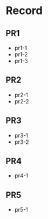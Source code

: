 # Record

## PR1

* pr1-1
* pr1-2
* pr1-3

## PR2

* pr2-1
* pr2-2

## PR3

* pr3-1
* pr3-2

## PR4

* pr4-1

## PR5

* pr5-1

